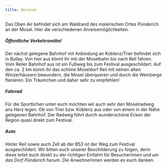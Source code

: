 ```yaml
---
title: Anreise
---
```

Das Oben Air befindet sich am Waldrand des malerischen Ortes Pünderich an der Mosel.
Hier die verschiedenen Anreisemöglichkeiten.

##### Öffentliche Verkehrsmittel

Der nächst gelegene Bahnhof mit Anbindung an Koblenz/Trier befindet sich in Bullay. Von hier
aus könnt ihr mit der Moselbahn bis nach Reil fahren. Vom Reiler Bahnhof aus ist ein Fußweg
bis zum Festival ausgeschildert. Auf den ca. 2 km könnt ihr das schöne Moseldorf Reil mit
seinen alten Winzerhäusern bewundern, die Mosel überqueren und durch die Weinberge
flanieren. Ein Träumchen und daher sehr zu empfehlen!

##### Fahrrad

Für die Sportlichen unter euch möchten wir auch sehr den Moselradweg ans Herz legen. Ob
von Trier bzw. Koblenz aus oder von einem in der Nähe gelegenen Bahnhof. Der Radweg führt
durch wunderschöne Ecken der Region quasi direkt zum Festival.

##### Auto

Hinter Reil sowie auch Zell ab der B53 ist der Weg zum Festival ausgeschildert. Wir bitten euch
unserer Beschilderung zu folgen, denn diese leitet euch direkt zu der richtigen Einfahrt für
Besucher*innen und um das Dorf Pünderich herum. Die Anwohner*innen werden es euch
danken.